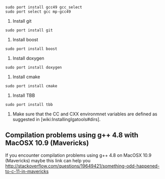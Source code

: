 
```
sudo port install gcc49 gcc_select 
sudo port select gcc mp-gcc49
```
  1. Install git
```
sudo port install git
```
  1. Install boost
```
sudo port install boost
```
  1. Install doxygen
```
sudo port install doxygen
```
  1. Install cmake
```
sudo port install cmake
```
  1. Install TBB
```
sudo port install tbb
```
  1. Make sure that the CC and CXX environmnet variables  are defined as suggested in [wiki:InstallingIgatools#dirs].


## Compilation problems using g++ 4.8 with MacOSX 10.9 (Mavericks) ##
If you encounter compilation problems using g++ 4.8 on MacOSX 10.9 (Mavericks) maybe this link can help you http://stackoverflow.com/questions/19649421/something-odd-happened-to-c-11-in-mavericks